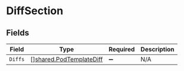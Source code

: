 # DiffSection


## Fields

| Field                                                                     | Type                                                                      | Required                                                                  | Description                                                               |
| ------------------------------------------------------------------------- | ------------------------------------------------------------------------- | ------------------------------------------------------------------------- | ------------------------------------------------------------------------- |
| `Diffs`                                                                   | [][shared.PodTemplateDiff](../../../pkg/models/shared/podtemplatediff.md) | :heavy_minus_sign:                                                        | N/A                                                                       |